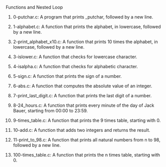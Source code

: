 Functions and Nested Loop

1. 0-putchar.c: A  program that prints _putchar, followed by a new line.

2. 1-alphabet.c: A function that prints the alphabet, in lowercase, followed by a new line.

3. 2-print_alphabet_x10.c: A function that prints 10 times the alphabet, in lowercase, followed by a new line.

4. 3-islower.c: A function that checks for lowercase character.

5. 4-isalpha.c: A function that checks for alphabetic character.

6. 5-sign.c: A function that prints the sign of a number.

7. 6-abs.c: A function that computes the absolute value of an integer.

8. 7-print_last_digit.c: A function that prints the last digit of a number.

9. 8-24_hours.c: A function that prints every minute of the day of Jack Bauer, starting from 00:00 to 23:59.

10. 9-times_table.c: A  function that prints the 9 times table, starting with 0.

11. 10-add.c: A function that adds two integers and returns the result.

12. 11-print_to_98.c: A function that prints all natural numbers from n to 98, followed by a new line.

13. 100-times_table.c: A function that prints the n times table, starting with 0.
